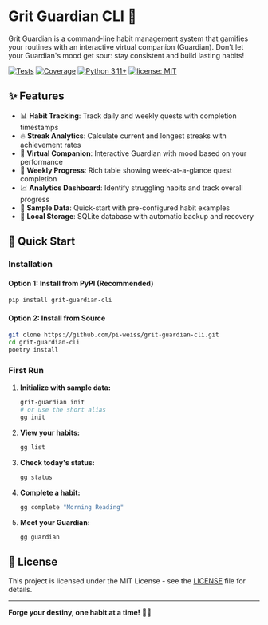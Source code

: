 # Grit Guardian CLI 🐉

Grit Guardian is a command-line habit management system that gamifies your routines with an interactive virtual companion (Guardian).
Don't let your Guardian's mood get sour: stay consistent and build lasting habits!

[![Tests](https://github.com/pi-weiss/grit-guardian-cli/workflows/Tests/badge.svg)](https://github.com/pi-weiss/grit-guardian_cli/actions)
[![Coverage](https://codecov.io/gh/pi-weiss/grit-guardian_cli/branch/main/graph/badge.svg)](https://codecov.io/gh/pi-weiss/grit-guardian-cli)
[![Python 3.11+](https://img.shields.io/badge/python-3.11+-blue.svg)](https://www.python.org/downloads)
[![license: MIT](https://img.shields.io/badge/License-MIT-yellow.svg)](https://opensource.org/licenses/MIT)
## ✨ Features


- 📊 **Habit Tracking**: Track daily and weekly quests with completion timestamps
- 🔥 **Streak Analytics**: Calculate current and longest streaks with achievement rates
- 🐉 **Virtual Companion**: Interactive Guardian with mood based on your performance
- 📅 **Weekly Progress**: Rich table showing week-at-a-glance quest completion
- 📈 **Analytics Dashboard**: Identify struggling habits and track overall progress
- 🎯 **Sample Data**: Quick-start with pre-configured habit examples
- 💾 **Local Storage**: SQLite database with automatic backup and recovery

## 🚀 Quick Start

### Installation

#### Option 1: Install from PyPI (Recommended)
```bash
pip install grit-guardian-cli
```

#### Option 2: Install from Source
```bash
git clone https://github.com/pi-weiss/grit-guardian-cli.git
cd grit-guardian-cli
poetry install

```
### First Run

1. **Initialize with sample data:**
   ```bash
   grit-guardian init
   # or use the short alias
   gg init
   ```

2. **View your habits:**
   ```bash
   gg list
   ```

3. **Check today's status:**
   ```bash
   gg status
   ```

4. **Complete a habit:**
   ```bash
   gg complete "Morning Reading"
   ```

5. **Meet your Guardian:**
   ```bash
   gg guardian
   ```

## 📜 License

This project is licensed under the MIT License - see the [LICENSE](LICENSE) file for details.

---

**Forge your destiny, one habit at a time!** 🐉✨

